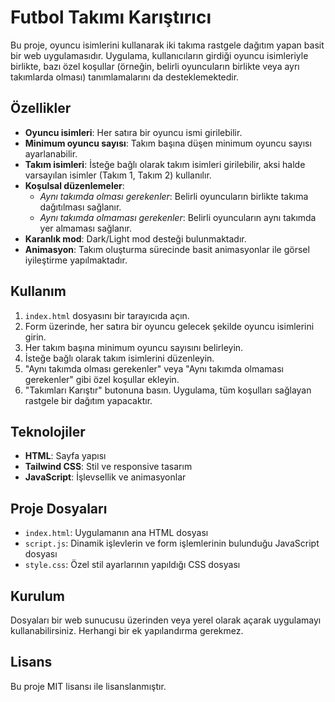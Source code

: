 # Futbol Takımı Karıştırıcı

Bu proje, oyuncu isimlerini kullanarak iki takıma rastgele dağıtım yapan basit bir web uygulamasıdır. Uygulama, kullanıcıların girdiği oyuncu isimleriyle birlikte, bazı özel koşullar (örneğin, belirli oyuncuların birlikte veya ayrı takımlarda olması) tanımlamalarını da desteklemektedir.

## Özellikler

- **Oyuncu isimleri**: Her satıra bir oyuncu ismi girilebilir.
- **Minimum oyuncu sayısı**: Takım başına düşen minimum oyuncu sayısı ayarlanabilir.
- **Takım isimleri**: İsteğe bağlı olarak takım isimleri girilebilir, aksi halde varsayılan isimler (Takım 1, Takım 2) kullanılır.
- **Koşulsal düzenlemeler**: 
  - *Aynı takımda olması gerekenler*: Belirli oyuncuların birlikte takıma dağıtılması sağlanır.
  - *Aynı takımda olmaması gerekenler*: Belirli oyuncuların aynı takımda yer almaması sağlanır.
- **Karanlık mod**: Dark/Light mod desteği bulunmaktadır. 
- **Animasyon**: Takım oluşturma sürecinde basit animasyonlar ile görsel iyileştirme yapılmaktadır.

## Kullanım

1. `index.html` dosyasını bir tarayıcıda açın.
2. Form üzerinde, her satıra bir oyuncu gelecek şekilde oyuncu isimlerini girin.
3. Her takım başına minimum oyuncu sayısını belirleyin.
4. İsteğe bağlı olarak takım isimlerini düzenleyin.
5. "Aynı takımda olması gerekenler" veya "Aynı takımda olmaması gerekenler" gibi özel koşullar ekleyin.
6. "Takımları Karıştır" butonuna basın. Uygulama, tüm koşulları sağlayan rastgele bir dağıtım yapacaktır. 

## Teknolojiler

- **HTML**: Sayfa yapısı
- **Tailwind CSS**: Stil ve responsive tasarım
- **JavaScript**: İşlevsellik ve animasyonlar

## Proje Dosyaları

- `index.html`: Uygulamanın ana HTML dosyası
- `script.js`: Dinamik işlevlerin ve form işlemlerinin bulunduğu JavaScript dosyası
- `style.css`: Özel stil ayarlarının yapıldığı CSS dosyası

## Kurulum

Dosyaları bir web sunucusu üzerinden veya yerel olarak açarak uygulamayı kullanabilirsiniz. Herhangi bir ek yapılandırma gerekmez.

## Lisans

Bu proje MIT lisansı ile lisanslanmıştır.
